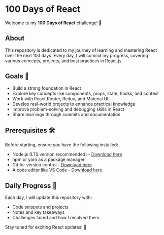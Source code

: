 # 100 Days of React

Welcome to my **100 Days of React** challenge! 🚀

## About
This repository is dedicated to my journey of learning and mastering React over the next 100 days. Every day, I will commit my progress, covering various concepts, projects, and best practices in React.js.

## Goals 🎯
- Build a strong foundation in React
- Explore key concepts like components, props, state, hooks, and context
- Work with React Router, Redux, and Material UI
- Develop real-world projects to enhance practical knowledge
- Improve problem-solving and debugging skills in React
- Share learnings through commits and documentation

## Prerequisites 🛠️
Before starting, ensure you have the following installed:
- Node.js (LTS version recommended) - [Download here](https://nodejs.org/)
- npm or yarn as a package manager
- Git for version control - [Download here](https://git-scm.com/)
- A code editor like VS Code - [Download here](https://code.visualstudio.com/)

## Daily Progress 📅
Each day, I will update this repository with:
- Code snippets and projects
- Notes and key takeaways
- Challenges faced and how I resolved them




Stay tuned for exciting React updates! 🎉

